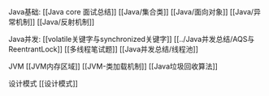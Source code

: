 Java基础: 
[[Java core 面试总结]]
[[Java/集合类]]
[[Java/面向对象]]
[[Java/异常机制]]
[[Java/反射机制]]


Java并发:
[[volatile关键字与synchronized关键字]]
[[../Java并发总结/AQS与ReentrantLock]]
[[多线程笔试题]]
[[Java并发总结/线程池]]


JVM
[[JVM内存区域]]
[[JVM-类加载机制]]
[[Java垃圾回收算法]]


设计模式
[[设计模式]]
